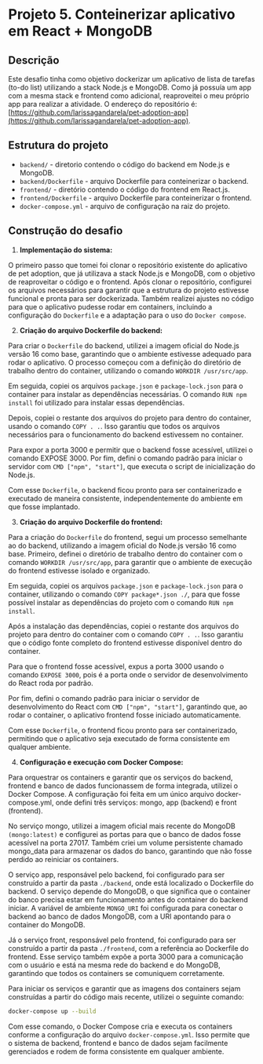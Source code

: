 # Projeto 5. Conteinerizar aplicativo em React + MongoDB

## Descrição

Este desafio tinha como objetivo dockerizar um aplicativo de lista de tarefas (to-do list) utilizando a stack Node.js e MongoDB. Como já possuía um app com a mesma stack e frontend como adicional, reaproveitei o meu próprio app para realizar a atividade. O endereço do repositório é: [https://github.com/larissagandarela/pet-adoption-app](https://github.com/larissagandarela/pet-adoption-app).

## Estrutura do projeto

- `backend/` - diretorio contendo o código do backend em Node.js e MongoDB.
- `backend/Dockerfile` - arquivo Dockerfile para conteinerizar o backend.
- `frontend/` - diretório contendo o código do frontend em React.js.
- `frontend/Dockerfile` - arquivo Dockerfile para conteinerizar o frontend.
- `docker-compose.yml` - arquivo de configuração na raiz do projeto.

## Construção do desafio

1. **Implementação do sistema:**

O primeiro passo que tomei foi clonar o repositório existente do aplicativo de pet adoption, que já utilizava a stack Node.js e MongoDB, com o objetivo de reaproveitar o código e o frontend. Após clonar o repositório, configurei os arquivos necessários para garantir que a estrutura do projeto estivesse funcional e pronta para ser dockerizada. Também realizei ajustes no código para que o aplicativo pudesse rodar em containers, incluindo a configuração do `Dockerfile` e a adaptação para o uso do `Docker compose`.

2. **Criação do arquivo Dockerfile do backend:**

Para criar o `Dockerfile` do backend, utilizei a imagem oficial do Node.js versão 16 como base, garantindo que o ambiente estivesse adequado para rodar o aplicativo. O processo começou com a definição do diretório de trabalho dentro do container, utilizando o comando `WORKDIR /usr/src/app`.

Em seguida, copiei os arquivos `package.json` e `package-lock.json` para o container para instalar as dependências necessárias. O comando `RUN npm install` foi utilizado para instalar essas dependências.

Depois, copiei o restante dos arquivos do projeto para dentro do container, usando o comando `COPY . .`. Isso garantiu que todos os arquivos necessários para o funcionamento do backend estivessem no container.

Para expor a porta 3000 e permitir que o backend fosse acessível, utilizei o comando EXPOSE 3000. Por fim, defini o comando padrão para iniciar o servidor com `CMD ["npm", "start"]`, que executa o script de inicialização do Node.js.

Com esse `Dockerfile`, o backend ficou pronto para ser containerizado e executado de maneira consistente, independentemente do ambiente em que fosse implantado.

3. **Criação do arquivo Dockerfile do frontend:**

Para a criação do `Dockerfile` do frontend, segui um processo semelhante ao do backend, utilizando a imagem oficial do Node.js versão 16 como base. Primeiro, definei o diretório de trabalho dentro do container com o comando `WORKDIR /usr/src/app`, para garantir que o ambiente de execução do frontend estivesse isolado e organizado.

Em seguida, copiei os arquivos `package.json` e `package-lock.json` para o container, utilizando o comando `COPY package*.json ./`, para que fosse possível instalar as dependências do projeto com o comando `RUN npm install`.

Após a instalação das dependências, copiei o restante dos arquivos do projeto para dentro do container com o comando `COPY . .`. Isso garantiu que o código fonte completo do frontend estivesse disponível dentro do container.

Para que o frontend fosse acessível, expus a porta 3000 usando o comando `EXPOSE 3000`, pois é a porta onde o servidor de desenvolvimento do React roda por padrão.

Por fim, defini o comando padrão para iniciar o servidor de desenvolvimento do React com `CMD ["npm", "start"]`, garantindo que, ao rodar o container, o aplicativo frontend fosse iniciado automaticamente.

Com esse `Dockerfile`, o frontend ficou pronto para ser containerizado, permitindo que o aplicativo seja executado de forma consistente em qualquer ambiente.

4. **Configuração e execução com Docker Compose:**

Para orquestrar os containers e garantir que os serviços do backend, frontend e banco de dados funcionassem de forma integrada, utilizei o Docker Compose. A configuração foi feita em um único arquivo docker-compose.yml, onde defini três serviços: mongo, app (backend) e front (frontend).

No serviço mongo, utilizei a imagem oficial mais recente do MongoDB `(mongo:latest)` e configurei as portas para que o banco de dados fosse acessível na porta 27017. Também criei um volume persistente chamado mongo_data para armazenar os dados do banco, garantindo que não fosse perdido ao reiniciar os containers.

O serviço app, responsável pelo backend, foi configurado para ser construído a partir da pasta `./backend`, onde está localizado o Dockerfile do backend. O serviço depende do MongoDB, o que significa que o container do banco precisa estar em funcionamento antes do container do backend iniciar. A variável de ambiente `MONGO_URI` foi configurada para conectar o backend ao banco de dados MongoDB, com a URI apontando para o container do MongoDB.

Já o serviço front, responsável pelo frontend, foi configurado para ser construído a partir da pasta `./frontend`, com a referência ao Dockerfile do frontend. Esse serviço também expõe a porta 3000 para a comunicação com o usuário e está na mesma rede do backend e do MongoDB, garantindo que todos os containers se comuniquem corretamente.

Para iniciar os serviços e garantir que as imagens dos containers sejam construídas a partir do código mais recente, utilizei o seguinte comando:

```bash
docker-compose up --build
```
Com esse comando, o Docker Compose cria e executa os containers conforme a configuração do arquivo `docker-compose.yml`. Isso permite que o sistema de backend, frontend e banco de dados sejam facilmente gerenciados e rodem de forma consistente em qualquer ambiente.